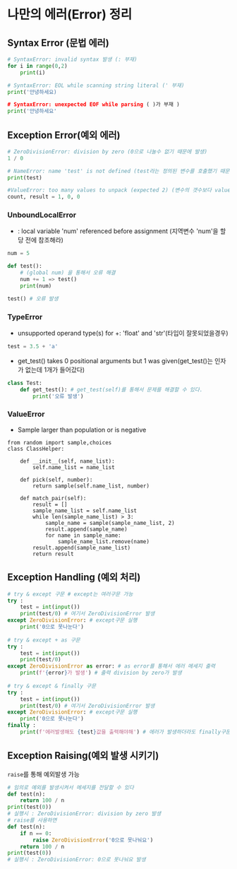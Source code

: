 # 나만의 에러(Error) 정리

## Syntax Error (문법 에러)

```python
# SyntaxError: invalid syntax 발생 (: 부재)
for i in range(0,2)
	print(i)

# SyntaxError: EOL while scanning string literal (' 부재)
print('안녕하세요)

# SyntaxError: unexpected EOF while parsing ( )가 부재 )
print('안녕하세요'
```



## Exception Error(예외 에러)

```python
# ZeroDivisionError: division by zero (0으로 나눌수 없기 때문에 발생)
1 / 0

# NameError: name 'test' is not defined (test라는 정의된 변수를 호출했기 때문에 발생)
print(test)

#ValueError: too many values to unpack (expected 2) (변수의 갯수보다 value의 갯수가 많을때)
count, result = 1, 0, 0
```

### UnboundLocalError

- : local variable 'num' referenced before assignment (지역변수 'num'을 할당 전에 참조해라)

```python
num = 5

def test():
    # (global num) 을 통해서 오류 해결
	num += 1 => test()
	print(num)

test() # 오류 발생 
```

### TypeError 

- unsupported operand type(s) for +: 'float' and 'str'(타입이 잘못되었을경우)

```python
test = 3.5 + 'a'
```

- get_test() takes 0 positional arguments but 1 was given(get_test()는 인자가 없는데 1개가 들어갔다)

```python
class Test:  
    def get_test(): # get_test(self)를 통해서 문제를 해결할 수 있다.
        print('오류 발생')
```

### ValueError

- Sample larger than population or is negative

```
from random import sample,choices
class ClassHelper:
    
    def __init__(self, name_list):
        self.name_list = name_list
        
    def pick(self, number):
        return sample(self.name_list, number)
    
    def match_pair(self):
        result = []
        sample_name_list = self.name_list
        while len(sample_name_list) > 3:
            sample_name = sample(sample_name_list, 2)
            result.append(sample_name)
            for name in sample_name:
                sample_name_list.remove(name)
        result.append(sample_name_list)
        return result
```



## Exception Handling (예외 처리)

```python
# try & except 구문 # except는 여러구문 가능
try :
    test = int(input())
    print(test/0) # 여기서 ZeroDivisionError 발생
except ZeroDivisionError: # except구문 실행
    print('0으로 못나눈다')
    
# try & except + as 구문
try :
    test = int(input())
    print(test/0)
except ZeroDivisionError as error: # as error를 통해서 에러 메세지 출력
    print(f'{error}가 발생') # 출력 division by zero가 발생
    
# try & except & finally 구문
try :
    test = int(input())
    print(test/0) # 여기서 ZeroDivisionError 발생
except ZeroDivisionError: # except구문 실행
    print('0으로 못나눈다')
finally :
    print(f'에러발생해도 {test}값을 출력해야해') # 에러가 발생하더라도 finally구문은 무조건 실행된다
```

## Exception Raising(예외 발생 시키기)

`raise`를 통해 예외발생 가능

```python
# 임의로 예외를 발생시켜서 메세지를 전달할 수 있다
def test(n):
    return 100 / n
print(test(0))
# 실행시 : ZeroDivisionError: division by zero 발생
# raise를 사용하면
def test(n):
    if n == 0:
        raise ZeroDivisionError('0으로 못나눠요')
    return 100 / n
print(test(0))
# 실행시 : ZeroDivisionError: 0으로 못나눠요 발생
```




